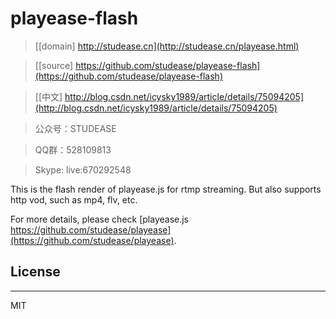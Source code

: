 ﻿# playease-flash

> [[domain] http://studease.cn](http://studease.cn/playease.html)

> [[source] https://github.com/studease/playease-flash](https://github.com/studease/playease-flash)

> [[中文] http://blog.csdn.net/icysky1989/article/details/75094205](http://blog.csdn.net/icysky1989/article/details/75094205)

> 公众号：STUDEASE

> QQ群：528109813

> Skype: live:670292548

This is the flash render of playease.js for rtmp streaming. But also supports http vod, such as mp4, flv, etc. 

For more details, please check [playease.js https://github.com/studease/playease](https://github.com/studease/playease).


## License
----------

MIT
